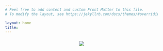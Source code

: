 ```yaml
---
# Feel free to add content and custom Front Matter to this file.
# To modify the layout, see https://jekyllrb.com/docs/themes/#overriding-theme-defaults

layout: home
title:
---
```


<h3 style="text-align: center;">
    <a href="{{ site.baseurl }}/about/">
        <img src="https://s3.amazonaws.com/alex-homepage-assets/images/profile-pic.png" style="float: margin: 10px; max-width:250px;" />
    </a>
</h3>
